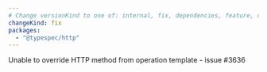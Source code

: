 ```yaml
---
# Change versionKind to one of: internal, fix, dependencies, feature, deprecation, breaking
changeKind: fix
packages:
  - "@typespec/http"
---
```


Unable to override HTTP method from operation template - issue #3636
